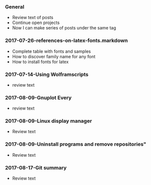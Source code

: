 ### General
- Review text of posts
- Continue open projects
- Now I can make series of posts under the same tag

### 2017-07-26-references-on-latex-fonts.markdown
- Complete table with fonts and samples
- How to discover family name for any font
- How to install fonts for latex

### 2017-07-14-Using Wolframscripts
- review text

### 2017-08-09-Gnuplot Every
- review text

### 2017-08-09-Linux display manager
- Review text

### 2017-08-09-Uninstall programs and remove repositories"
- Review text

### 2017-08-17-Git summary
- Review text
